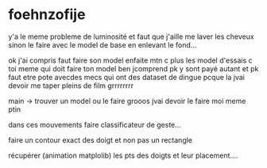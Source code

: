 # foehnzofije


y'a le meme probleme de luminosité et faut que j'aille me laver les cheveux sinon le faire avec le model de base en enlevant le fond...

ok j'ai compris faut faire son model enfaite mtn c plus les model d'essais c toi meme qui doit faire ton model ben jcomprend pk y sont payé autant et pk faut etre pote avecdes mecs qui ont des dataset de dingue pcque la jvai devoir me taper pleins de film grrrrrrrr

main -> trouver un model ou le faire grooos jvai devoir le faire moi meme ptin

dans ces mouvements faire classificateur de geste... 

faire un contour exact des doigt et non pas un rectangle

récupérer (animation matplolib) les pts des doigts et leur placement....
